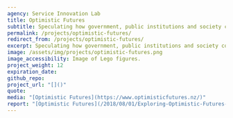 ```yaml
---
agency: Service Innovation Lab
title: Optimistic Futures
subtitle: Speculating how government, public institutions and society could be resilient and prosperous in the future.
permalink: /projects/optimistic-futures/
redirect_from: /projects/optimistic-futures/
excerpt: Speculating how government, public institutions and society could be resilient and prosperous in the future.
image: /assets/img/projects/optimistic-futures.png
image_accessibility: Image of Lego figures.
project_weight: 12
expiration_date:
github_repo:
project_url: "[]()"
quote:
media: "[Optimistic Futures](https://www.optimisticfutures.nz/)"
report: "[Optimistic Futures](/2018/08/01/Exploring-Optimistic-Futures-Workshop/)"
---
```

